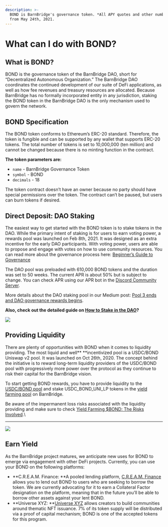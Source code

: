 ```yaml
---
description: >-
  BOND is BarnBridge's governance token. *All APY quotes and other numbers are
  from May 24th, 2021.
---
```


# What can I do with BOND?

## **What is BOND?**

BOND is the governance token of the BarnBridge DAO, short for “Decentralized Autonomous Organization.” The BarnBridge DAO coordinates the continued development of our suite of DeFi applications, as well as how fee revenues and treasury resources are allocated. Because BarnBridge has no formally incorporated entity in any jurisdiction, staking the BOND token in the BarnBridge DAO is the only mechanism used to govern the network. 

## **BOND Specification**

The BOND token conforms to Ethereum’s ERC-20 standard. Therefore, the token is fungible and can be supported by any wallet that supports ERC-20 tokens. The total number of tokens is set to 10,000,000 (ten million) and cannot be changed because there is no minting function in the contract. 

**The token parameters are:**

* `name` - BarnBridge Governance Token
* `symbol` - BOND
* `decimals` - 18

The token contract doesn’t have an owner because no party should have special permissions over the token. The contract can’t be paused, but users can burn tokens if desired.

## **Direct Deposit: DAO Staking**

The easiest way to get started with the BOND token is to stake tokens in the DAO. While the primary intent of staking is for users to earn voting power, a rewards pool was launched on Feb 8th, 2021. It was designed as an extra incentive for the early DAO participants. With voting power, users are able to propose and engage with votes on how to use community resources. You can read more about the governance process here: [Beginner’s Guide to Governance](https://docs.barnbridge.com/governance/beginners-guide-to-governance#on-chain-voting)

The DAO pool was preloaded with 610,000 BOND tokens and the duration was set to 50 weeks. The current APR is about 50% but is subject to change. You can check APR using our APR bot in the [Discord Community Server](https://discord.gg/YFeksgwa). 

More details about the DAO staking pool in our Medium post: [Pool 3 ends and DAO governance rewards begins](https://medium.com/barnbridge/pool-3-ends-and-dao-governance-rewards-begins-8e57ec5041).

**Also, check out the detailed guide on **[**How to Stake in the DAO**](https://docs.barnbridge.com/how-to-guides/barnbridge-dao/how-to-obtain-voting-power-on-the-dao)**?**

![](https://lh6.googleusercontent.com/nFvI-Nt6zoXwJn5MbYbejEM9xj1yApJApfZWr97IL9IKrn8-rviud8tokBAU3aBasXrQw5XfPXsHd2WsJcoW4DW5jY0i2lLHIyNbmP1cjyzUUmiLbMcJcKDODZCv3ZowOJdJUx2Q)

## **Providing Liquidity**

There are plenty of opportunities with BOND when it comes to liquidity providing. The most liquid and well** **incentivized pool is a USDC/BOND Uniswap v2 pool. It was launched on Oct 26th, 2020. The concept behind the initiative is to reward long-term liquidity providers of the USDC/BOND pool with progressively more power over the protocol as they continue to risk their capital for the BarnBridge vision.

To start getting BOND rewards, you have to provide liquidity to the [USDC/BOND pool](https://app.uniswap.org/#/add/0x0391d2021f89dc339f60fff84546ea23e337750f/0xa0b86991c6218b36c1d19d4a2e9eb0ce3606eb48) and stake USDC_BOND_UNI_LP tokens in the [yield farming pool](https://app.barnbridge.com/yield-farming) on BarnBridge. 

Be aware of the impermanent loss risks associated with the liquidity providing and make sure to check  [Yield Farming $BOND: The Risks Involved](https://medium.com/barnbridge/yield-farming-bond-the-risks-involved-7cefdba01b17).\
****

![](https://lh3.googleusercontent.com/BoRInHLD3HQ8XNGsM7ltVs1A5iT69Tc-rdanu6ihWmRJMbiqnB6oZtA2nEWwp4o_MszCozKFItnoZZ0bGJKOh_zegb1pBO7urOB4\_TXardmQHipfmQlWGgNP-voN592nC6SKe_De)

## **Earn Yield**

As the BarnBridge project matures, we anticipate new uses for BOND to emerge via engagement with other DeFi projects. Currently, you can use your BOND on the following platforms:

* **C.R.E.A.M. Finance: **A pooled lending platform, [C.R.E.A.M. Finance](https://cream.finance) allows you to lend out BOND to users who are seeking to borrow the token. We are currently advocating for it to earn a Collateral Factor designation on the platform, meaning that in the future you’ll be able to borrow other assets against your lent BOND. 
* **Universe XYZ: **[Universe XYZ](https://universe.xyz) allows creators to build communities around thematic NFT issuance. 7% of its token supply will be distributed via a proof of capital mechanism; BOND is one of the accepted tokens for this program.
